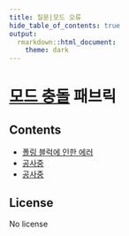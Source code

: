 ```yaml
---
title: 질문|모드 오류
hide_table_of_contents: true
output:
  rmarkdown::html_document:
    theme: dark
---
```


# [모드 충돌]( ) 패브릭

## Contents

- [폴링 블럭에 인한 에러](ing.md)
- [공사중](ing.md)
- [공사중](ing.md)

## License
No license
